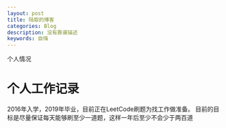 ```yaml
---
layout: post
title: 陆取的博客
categories: Blog
description: 没有靠谱描述
keywords: 自嗨
---
```

个人情况

# 个人工作记录
2016年入学，2019年毕业，目前正在LeetCode刷题为找工作做准备。
目前的目标是尽量保证每天能够刷至少一道题，这样一年后至少不会少于两百道
